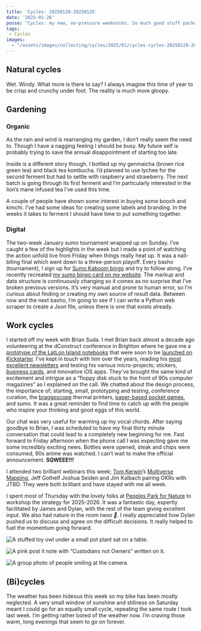 ```yaml
---
title: 'Cycles: 20250120-20250126'
date: '2025-01-26'
posse: "Cycles: my new, no-pressure weeknotes. So much good stuff packed into seven days. Best week ever!"
tags:
 - Cycles
images:
  - "/assets/images/collecting/cycles/2025/01/cycles-cycles-20250120-20250126-01.jpg"
---
```


## Natural cycles

Wet. Windy. What more is there to say? I always imagine this time of year to be crisp and crunchy under foot. The reality is much more gloopy.
## Gardening

### Organic

As the rain and wind is rearranging my garden, I don’t really seem the need to. Though I have a nagging feeling I should be busy. My future self is probably trying to save the annual disappointment of starting too late.

Inside is a different story though. I bottled up my genmaicha (brown rice green tea) and black tea kombucha. I’d planned to use lychee for the second ferment but had to settle with raspberry and strawberry. The next batch is going through its first ferment and I’m particularly interested in the lion’s mane infused tea I’ve used this time.

A couple of people have shown some interest in buying some booch and kimchi. I’ve had some ideas for creating some labels and branding. In the weeks it takes to ferment I should have time to put something together.
### Digital

The two-week January sumo tournament wrapped up on Sunday. I’ve caught a few of the highlights in the week but I made a point of watching the action unfold live from Friday when things really heat up. It was a nail-biting final which went down to a three-person playoff. Every basho (tournament), I sign up for [Sumo Kaboom bingo](https://sumokaboom.fireside.fm) and try to follow along. I’ve recently recreated [my sumo bingo card on my website](https://benjamin.parry.is/making/sumo-bingo-cards-2025/#january). The markup and data structure is continuously changing so it comes as no surprise that I’ve broken previous versions. It’s very manual and prone to human error, so I’m curious about finding or creating my own source of result data. Between now and the next basho, I’m going to see if I can write a Python web scraper to create a Json file, unless there is one that exists already.
## Work cycles


I started off my week with Brian Suda. I met Brian back almost a decade ago volunteering at the dConstruct conference in Brighton where he gave me a [prototype of the LatLon Island notebooks](https://benjamin.parry.is/collecting/thoughts/2023/05/lists-scribbles-doodles/) that were soon to be [launched on Kickstarter](https://www.kickstarter.com/projects/joinanalog/latlon-notebooks-islands). I’ve kept in touch with him over the years, reading his [most excellent newsletters](https://optional.is/newsletter/) and testing his various micro-projects; stickers, [business cards](https://github.com/optional-is/Blank-Business-Cards), and innovative iOS apps. They’ve brought the same kind of excitement and intrigue as a “floppy disk stuck to the front of 90s computer magazines” as I explained on the call. We chatted about the design process, the importance of; starting, small, prototyping and testing, conference curation, the [braggoscope](https://www.braggoscope.com/) thermal printers, [paper-based pocket games](https://gladdendesign.com/products/paper-apps-golf), and sumo. It was a great reminder to find time to catch up with the people who inspire your thinking and good eggs of this world.

Our chat was very useful for warming up my vocal chords. After saying goodbye to Brian, I was scheduled to have my final thirty minute conversation that could lead to a completely new beginning for me. Fast forward to Friday afternoon when the phone call I was expecting gave me some incredibly exciting news. Bottles were opened, steak and chips were consumed, 90s anime was watched. I can’t wait to make the official announcement. **SQWEEE!!!**

I attended two brilliant webinars this week; [Tom Kerwin](https://triggerstrategy.substack.com)’s [Multiverse Mapping](https://lu.ma/u5ph0k5e), Jeff Gothelf Joshua Seiden and Jim Kalbach pairing OKRs with JTBD. They were both brilliant and have stayed with me all week.

I spent most of Thursday with the lovely folks at [Peoples Park for Nature](https://www.peoplesparkfornature.org) to workshop the strategy for 2025-2026. It was a fantastic day, expertly facilitated by James and Dylan, with the rest of the team giving excellent input. We also had nature in the room _twoo 🦉_. I really appreciated how Dylan pushed us to discuss and agree on the difficult decisions. It really helped to fuel the momentum going forward.

![A stuffed toy owl under a small pot plant sat on a table.](/assets/images/collecting/cycles/2025/01/cycles-20250120-20250126-01.jpg)

![A pink post it note with “Custodians not Owners” written on it.](/assets/images/collecting/cycles/2025/01/cycles-20250120-20250126-02.jpg)

![A group photo of people smiling at the camera.](/assets/images/collecting/cycles/2025/01/cycles-20250120-20250126-03.jpg)

## (Bi)cycles

The weather has been hideous this week so my bike has been mostly neglected. A very small window of sunshine and stillness on Saturday meant I could go for an equally small cycle, repeating the same route I took last week. I’m getting rather bored of the weather now. I’m craving those warm, long evenings that seem to go on forever.